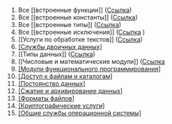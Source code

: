 1. Все [[встроенные функции]] ([Ссылка](https://docs.python.org/3/library/functions.html))
2. Все [[встроенные константы]] ([Ссылка](https://docs.python.org/3/library/constants.html))
3. Все [[встроенные типы]] ([Ссылка](https://docs.python.org/3/library/stdtypes.html))
4. Все [[встроенные исключения]] ([Ссылка](https://docs.python.org/3/library/exceptions.html) )
5. [[Услуги по обработке текстов]] ([Ссылка](https://docs.python.org/3/library/text.html))
6. [[Службы двоичных данных]]([Ссылка](https://docs.python.org/3/library/binary.html))
7. [[Типы данных]] ([Ссылка](https://docs.python.org/3/library/datatypes.html))
8. [[Числовые и математические модули]] ([Ссылка](https://docs.python.org/3/library/numeric.html)
9. [[Модули функционального программирования]]([Ссылка](https://docs.python.org/3/library/functional.html))
10. [[Доступ к файлам и каталогам]]([Ссылка](https://docs.python.org/3/library/filesys.html))
11. [[Постоянство данных]]([Ссылка](https://docs.python.org/3/library/persistence.html))
12. [[Сжатие и архивирование данных]]([Ссылка](https://docs.python.org/3/library/archiving.html))
13. [[Форматы файлов]]([Ссылка](https://docs.python.org/3/library/fileformats.html))
14. [[Криптографические услуги]]([Ссылка](https://docs.python.org/3/library/crypto.html))
15. [[Общие службы операционной системы]]([Ссылка](https://docs.python.org/3/library/allos.html))